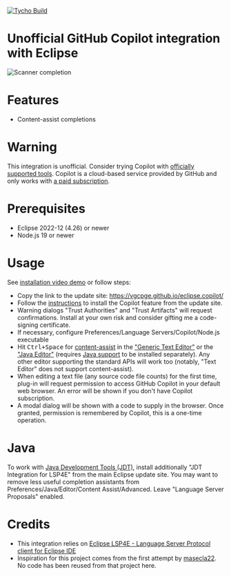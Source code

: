 [![Tycho Build](https://github.com/vgcpge/eclipse.copilot/actions/workflows/maven.yml/badge.svg)](https://github.com/vgcpge/eclipse.copilot/actions/workflows/maven.yml)
# Unofficial GitHub Copilot integration with Eclipse

![Scanner completion](images/scanner_completion.png)

# Features
- Content-assist completions

# Warning
This integration is unofficial. Consider trying Copilot with [officially supported tools](https://docs.github.com/en/copilot/getting-started-with-github-copilot).
Copilot is a cloud-based service provided by GitHub and only works with [a paid subscription](https://github.com/settings/copilot). 

# Prerequisites
- Eclipse 2022-12 (4.26) or newer
- Node.js 19 or newer

# Usage
See [installation video demo](https://youtu.be/B_QZao3abBw) or follow steps:
- Copy the link to the update site: https://vgcpge.github.io/eclipse.copilot/
- Follow the [instructions](https://help.eclipse.org/latest/topic/org.eclipse.platform.doc.user/tasks/tasks-124.htm) to install the Copilot feature from the update site.
- Warning dialogs "Trust Authorities" and "Trust Artifacts" will request confirmations. Install at your own risk and consider gifting me a code-signing certificate.
- If necessary, configure Preferences/Language Servers/Copilot/Node.js executable
- Hit <kbd>Ctrl+Space</kbd> for [content-assist](https://www.tutorialspoint.com/eclipse/eclipse_content_assist.htm) in the ["Generic Text Editor"](https://projects.eclipse.org/projects/technology.tm4e) or the ["Java Editor"](https://www.eclipse.org/jdt/) (requires [Java support](#java) to be installed separately). Any other editor supporting the standard APIs will work too (notably, "Text Editor" does not support content-assist).
- When editing a text file (any source code file counts) for the first time, plug-in will request permission to access GitHub Copilot in your default web browser. An error will be shown if you don't have Copilot subscription.
- A modal dialog will be shown with a code to supply in the browser. Once granted, permission is remembered by Copilot, this is a one-time operation.

# Java
To work with [Java Development Tools (JDT)](https://www.eclipse.org/jdt/), install additionally "JDT Integration for LSP4E" from the main Eclipse update site.
You may want to remove less useful completion assistants from Preferences/Java/Editor/Content Assist/Advanced. Leave "Language Server Proposals" enabled.

# Credits
- This integration relies on [Eclipse LSP4E - Language Server Protocol client for Eclipse IDE](https://github.com/eclipse/lsp4e)
- Inspiration for this project comes from the first attempt by [masecla22](https://github.com/masecla22/eclipse-github-copilot-integration). No code has been reused from that project here.

